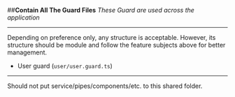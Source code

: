 ##**Contain All The Guard Files**
_These Guard are used across the application_

---
Depending on preference only, any structure is acceptable. However, its structure should be module and follow the feature subjects above for better management.
- User guard (`user/user.guard.ts`)
---

Should not put service/pipes/components/etc. to this shared folder.
